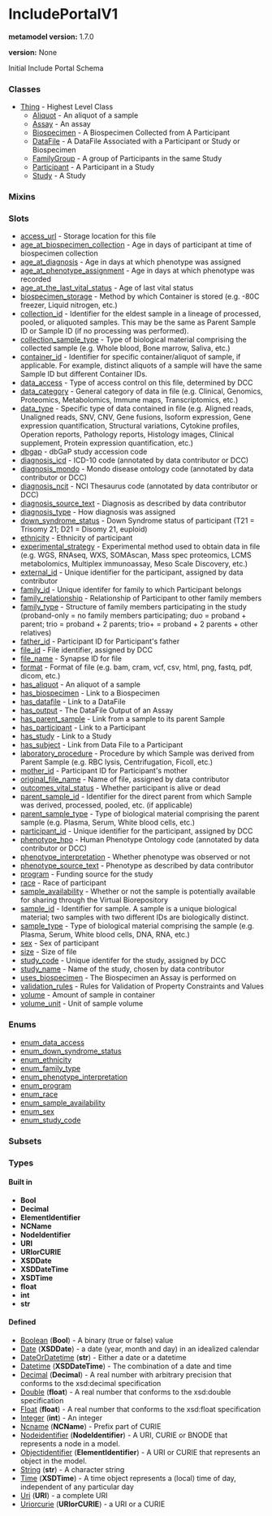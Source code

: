 
# IncludePortalV1


**metamodel version:** 1.7.0

**version:** None


Initial Include Portal Schema


### Classes

 * [Thing](Thing.md) - Highest Level Class
     * [Aliquot](Aliquot.md) - An aliquot of a sample
     * [Assay](Assay.md) - An assay
     * [Biospecimen](Biospecimen.md) - A Biospecimen Collected from A Participant
     * [DataFile](DataFile.md) - A DataFile Associated with a Participant or Study or Biospecimen
     * [FamilyGroup](FamilyGroup.md) - A group of Participants in the same Study
     * [Participant](Participant.md) - A Participant in a Study
     * [Study](Study.md) - A Study

### Mixins


### Slots

 * [access_url](access_url.md) - Storage location for this file
 * [age_at_biospecimen_collection](age_at_biospecimen_collection.md) - Age in days of participant at time of biospecimen collection
 * [age_at_diagnosis](age_at_diagnosis.md) - Age in days at which phenotype was assigned
 * [age_at_phenotype_assignment](age_at_phenotype_assignment.md) - Age in days at which phenotype was recorded
 * [age_at_the_last_vital_status](age_at_the_last_vital_status.md) - Age of last vital status
 * [biospecimen_storage](biospecimen_storage.md) - Method by which Container is stored (e.g. -80C freezer, Liquid nitrogen, etc.)
 * [collection_id](collection_id.md) - Identifier for the eldest sample in a lineage of processed, pooled, or aliquoted samples. This may be the same as Parent Sample ID or Sample ID (if no processing was performed).
 * [collection_sample_type](collection_sample_type.md) - Type of biological material comprising the collected sample (e.g. Whole blood, Bone marrow, Saliva, etc.)
 * [container_id](container_id.md) - Identifier for specific container/aliquot of sample, if applicable. For example, distinct aliquots of a sample will have the same Sample ID but different Container IDs.
 * [data_access](data_access.md) - Type of access control on this file, determined by DCC
 * [data_category](data_category.md) - General category of data in file (e.g. Clinical, Genomics, Proteomics, Metabolomics, Immune maps, Transcriptomics, etc.)
 * [data_type](data_type.md) - Specific type of data contained in file (e.g. Aligned reads, Unaligned reads, SNV, CNV, Gene fusions, Isoform expression, Gene expression quantification, Structural variations, Cytokine profiles, Operation reports, Pathology reports, Histology images, Clinical supplement, Protein expression quantification, etc.)
 * [dbgap](dbgap.md) - dbGaP study accession code
 * [diagnosis_icd](diagnosis_icd.md) - ICD-10 code (annotated by data contributor or DCC)
 * [diagnosis_mondo](diagnosis_mondo.md) - Mondo disease ontology code (annotated by data contributor or DCC)
 * [diagnosis_ncit](diagnosis_ncit.md) - NCI Thesaurus code (annotated by data contributor or DCC)
 * [diagnosis_source_text](diagnosis_source_text.md) - Diagnosis as described by data contributor
 * [diagnosis_type](diagnosis_type.md) - How diagnosis was assigned
 * [down_syndrome_status](down_syndrome_status.md) - Down Syndrome status of participant (T21 = Trisomy 21; D21 = Disomy 21, euploid)
 * [ethnicity](ethnicity.md) - Ethnicity of participant
 * [experimental_strategy](experimental_strategy.md) - Experimental method used to obtain data in file (e.g. WGS, RNAseq, WXS, SOMAscan, Mass spec proteomics, LCMS metabolomics, Multiplex immunoassay, Meso Scale Discovery, etc.)
 * [external_id](external_id.md) - Unique identifier for the participant, assigned by data contributor
 * [family_id](family_id.md) - Unique identifer for family to which Participant belongs
 * [family_relationship](family_relationship.md) - Relationship of Participant to other family members
 * [family_type](family_type.md) - Structure of family members participating in the study (proband-only = no family members participating; duo = proband + parent; trio = proband + 2 parents; trio+ = proband + 2 parents + other relatives)
 * [father_id](father_id.md) - Participant ID for Participant's father
 * [file_id](file_id.md) - File identifier, assigned by DCC
 * [file_name](file_name.md) - Synapse ID for file
 * [format](format.md) - Format of file (e.g. bam, cram, vcf, csv, html, png, fastq, pdf, dicom, etc.)
 * [has_aliquot](has_aliquot.md) - An aliquot of a sample
 * [has_biospecimen](has_biospecimen.md) - Link to a Biospecimen
 * [has_datafile](has_datafile.md) - Link to a DataFile
 * [has_output](has_output.md) - The DataFile Output of an Assay
 * [has_parent_sample](has_parent_sample.md) - Link from a sample to its parent Sample
 * [has_participant](has_participant.md) - Link to a Participant
 * [has_study](has_study.md) - Link to a Study
 * [has_subject](has_subject.md) - Link from Data File to a Participant
 * [laboratory_procedure](laboratory_procedure.md) - Procedure by which Sample was derived from Parent Sample (e.g. RBC lysis, Centrifugation, Ficoll, etc.)
 * [mother_id](mother_id.md) - Participant ID for Participant's mother
 * [original_file_name](original_file_name.md) - Name of file, assigned by data contributor
 * [outcomes_vital_status](outcomes_vital_status.md) - Whether participant is alive or dead
 * [parent_sample_id](parent_sample_id.md) - Identifier for the direct parent from which Sample was derived, processed, pooled, etc. (if applicable)
 * [parent_sample_type](parent_sample_type.md) - Type of biological material comprising the parent sample (e.g. Plasma, Serum, White blood cells, etc.)
 * [participant_id](participant_id.md) - Unique identifier for the participant, assigned by DCC
 * [phenotype_hpo](phenotype_hpo.md) - Human Phenotype Ontology code (annotated by data contributor or DCC)
 * [phenotype_interpretation](phenotype_interpretation.md) - Whether phenotype was observed or not
 * [phenotype_source_text](phenotype_source_text.md) - Phenotype as described by data contributor
 * [program](program.md) - Funding source for the study
 * [race](race.md) - Race of participant
 * [sample_availability](sample_availability.md) - Whether or not the sample is potentially available for sharing through the Virtual Biorepository
 * [sample_id](sample_id.md) - Identifier for sample. A sample is a unique biological material; two samples with two different IDs are biologically distinct.
 * [sample_type](sample_type.md) - Type of biological material comprising the sample (e.g. Plasma, Serum, White blood cells, DNA, RNA, etc.)
 * [sex](sex.md) - Sex of participant
 * [size](size.md) - Size of file
 * [study_code](study_code.md) - Unique identifer for the study, assigned by DCC
 * [study_name](study_name.md) - Name of the study, chosen by data contributor
 * [uses_biospecimen](uses_biospecimen.md) - The Biospecimen an Assay is performed on
 * [validation_rules](validation_rules.md) - Rules for Validation of Property Constraints and Values
 * [volume](volume.md) - Amount of sample in container
 * [volume_unit](volume_unit.md) - Unit of sample volume

### Enums

 * [enum_data_access](enum_data_access.md)
 * [enum_down_syndrome_status](enum_down_syndrome_status.md)
 * [enum_ethnicity](enum_ethnicity.md)
 * [enum_family_type](enum_family_type.md)
 * [enum_phenotype_interpretation](enum_phenotype_interpretation.md)
 * [enum_program](enum_program.md)
 * [enum_race](enum_race.md)
 * [enum_sample_availability](enum_sample_availability.md)
 * [enum_sex](enum_sex.md)
 * [enum_study_code](enum_study_code.md)

### Subsets


### Types


#### Built in

 * **Bool**
 * **Decimal**
 * **ElementIdentifier**
 * **NCName**
 * **NodeIdentifier**
 * **URI**
 * **URIorCURIE**
 * **XSDDate**
 * **XSDDateTime**
 * **XSDTime**
 * **float**
 * **int**
 * **str**

#### Defined

 * [Boolean](types/Boolean.md)  (**Bool**)  - A binary (true or false) value
 * [Date](types/Date.md)  (**XSDDate**)  - a date (year, month and day) in an idealized calendar
 * [DateOrDatetime](types/DateOrDatetime.md)  (**str**)  - Either a date or a datetime
 * [Datetime](types/Datetime.md)  (**XSDDateTime**)  - The combination of a date and time
 * [Decimal](types/Decimal.md)  (**Decimal**)  - A real number with arbitrary precision that conforms to the xsd:decimal specification
 * [Double](types/Double.md)  (**float**)  - A real number that conforms to the xsd:double specification
 * [Float](types/Float.md)  (**float**)  - A real number that conforms to the xsd:float specification
 * [Integer](types/Integer.md)  (**int**)  - An integer
 * [Ncname](types/Ncname.md)  (**NCName**)  - Prefix part of CURIE
 * [Nodeidentifier](types/Nodeidentifier.md)  (**NodeIdentifier**)  - A URI, CURIE or BNODE that represents a node in a model.
 * [Objectidentifier](types/Objectidentifier.md)  (**ElementIdentifier**)  - A URI or CURIE that represents an object in the model.
 * [String](types/String.md)  (**str**)  - A character string
 * [Time](types/Time.md)  (**XSDTime**)  - A time object represents a (local) time of day, independent of any particular day
 * [Uri](types/Uri.md)  (**URI**)  - a complete URI
 * [Uriorcurie](types/Uriorcurie.md)  (**URIorCURIE**)  - a URI or a CURIE

